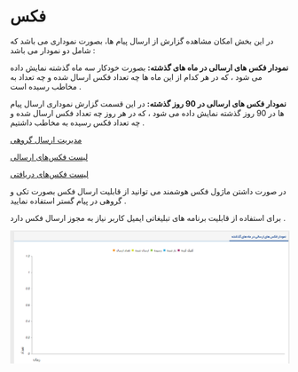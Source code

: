 # فکس

در این بخش امکان مشاهده گزارش از ارسال پیام ها، بصورت نموداری می باشد که شامل دو نمودار می باشد :

**نمودار فکس های ارسالی در ماه های گذشته:**  بصورت خودکار سه ماه گذشته نمایش داده می شود ، که در هر کدام از این ماه ها چه تعداد فکس  ارسال شده و چه تعداد به مخاطب رسیده است .

**نمودار فکس های ارسالی در 90 روز گذشته:**  در این قسمت گزارش نموداری ارسال پیام ها در 90 روز گذشته نمایش داده می شود ، که در هر روز چه تعداد فکس  ارسال شده و چه تعداد فکس رسیده به مخاطب داشتیم . 

[مدیریت ارسال گروهی]( https://github.com/1stco/PayamGostarDocs/blob/master/Help/Marketing/fax/group-sending-fax/group-sending-fax.md)

[لیست فکس‌های ارسالی](https://github.com/1stco/PayamGostarDocs/blob/master/Help/Marketing/fax/send-list-fax/send-list-fax.md)

[لیست فکس‌های دریافتی]( https://github.com/1stco/PayamGostarDocs/blob/master/Help/Marketing/fax/resive-list-fax/resive-list-fax.md)


در صورت داشتن ماژول فکس هوشمند می توانید از  قابلیت ارسال فکس بصورت تکی و گروهی در پیام گستر استفاده نمایید .

برای استفاده از  قابلیت برنامه های تبلیغاتی  ایمیل کاربر نیاز به مجوز ارسال فکس دارد .

 ![](advertising-fax-home.png)
 
 
 
